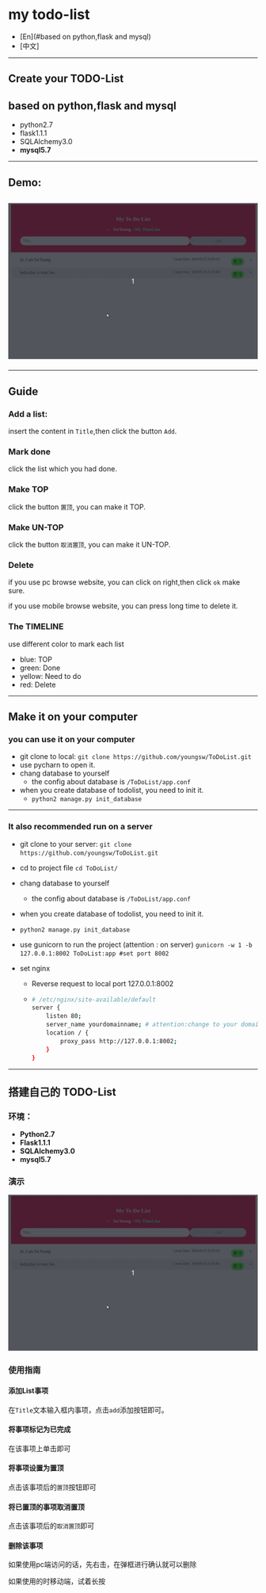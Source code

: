 # my todo-list

- [En](#based on python,flask and mysql)
- [中文]

---

## Create your TODO-List

## based on python,flask and mysql

- python2.7
- flask1.1.1
- SQLAlchemy3.0
- **mysql5.7**

---

## Demo:

![play](ToDoList/img/todolist.gif)
---



---

## Guide

### Add a list:

insert the content in ```Title```,then click the button ```Add```.

### Mark done

click the list which you had done.

### Make TOP

click the button ```置顶```, you can make it TOP.

### Make UN-TOP

click the button ```取消置顶```, you can make it UN-TOP.

### Delete

if you use pc browse website, you can click on right,then click ```ok``` make sure.

if you use mobile browse website, you can press long time to delete it.

### The TIMELINE

use different color to mark each list

- blue: TOP
- green: Done
- yellow: Need to do
- red: Delete

---

## Make it on your computer

### you can use it on your computer

- git clone to local:
```git clone https://github.com/youngsw/ToDoList.git```
- use pycharn to open it.
- chang database to yourself
  - the config about database is ```/ToDoList/app.conf```
- when you create database of todolist, you need to init it.
  - ```python2 manage.py init_database```
---

### It also recommended run on a server

- git clone to your server:
```git clone https://github.com/youngsw/ToDoList.git```
- cd to project file
```cd ToDoList/```

- chang database to yourself
  
  - the config about database is ```/ToDoList/app.conf```
- when you create database of todolist, you need to init it.
  
- ```python2 manage.py init_database```
  
- use gunicorn to run the project (attention : on server)
  ```gunicorn -w 1 -b 127.0.0.1:8002 ToDoList:app #set port 8002```

- set nginx 
  - Reverse request to local port 127.0.0.1:8002
  - ```bash
    # /etc/nginx/site-available/default
    server {
        listen 80;
        server_name yourdomainname; # attention:change to your domain name
        location / {
            proxy_pass http://127.0.0.1:8002;
        }
    }
    ```



---

## 搭建自己的 TODO-List

### 环境：

- **Python2.7**
- **Flask1.1.1**
- **SQLAlchemy3.0**
- **mysql5.7**

### 演示

![Demo](ToDoList/img/todolist.gif)

### 使用指南

#### 添加List事项

在```Title```文本输入框内事项，点击```add```添加按钮即可。

#### 将事项标记为已完成

在该事项上单击即可

#### 将事项设置为置顶

点击该事项后的```置顶```按钮即可

#### 将已置顶的事项取消置顶

点击该事项后的```取消置顶```即可

#### 删除该事项

如果使用pc端访问的话，先右击，在弹框进行确认就可以删除

如果使用的时移动端，试着长按



